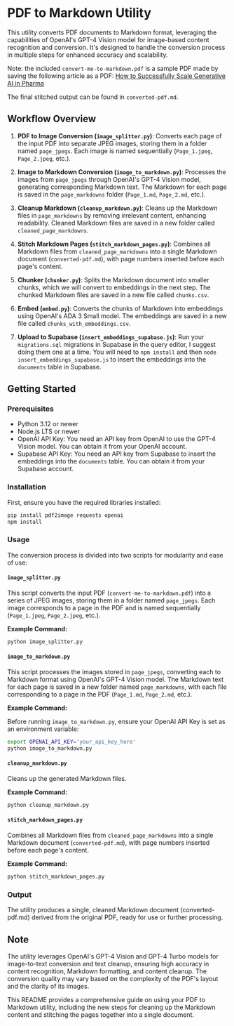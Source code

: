 # PDF to Markdown Utility

This utility converts PDF documents to Markdown format, leveraging the capabilities of OpenAI's GPT-4 Vision model for image-based content recognition and conversion. It's designed to handle the conversion process in multiple steps for enhanced accuracy and scalability.

Note: the included `convert-me-to-markdown.pdf` is a sample PDF made by saving the following article as a PDF: [How to Successfully Scale Generative AI in Pharma](https://www.bain.com/insights/how-to-successfully-scale-generative-ai-in-pharma/)

The final stitched output can be found in `converted-pdf.md`.

## Workflow Overview

1. **PDF to Image Conversion (`image_splitter.py`)**: Converts each page of the input PDF into separate JPEG images, storing them in a folder named `page_jpegs`. Each image is named sequentially (`Page_1.jpeg`, `Page_2.jpeg`, etc.).

2. **Image to Markdown Conversion (`image_to_markdown.py`)**: Processes the images from `page_jpegs` through OpenAI's GPT-4 Vision model, generating corresponding Markdown text. The Markdown for each page is saved in the `page_markdowns` folder (`Page_1.md`, `Page_2.md`, etc.).

3. **Cleanup Markdown (`cleanup_markdown.py`)**: Cleans up the Markdown files in `page_markdowns` by removing irrelevant content, enhancing readability. Cleaned Markdown files are saved in a new folder called `cleaned_page_markdowns`.

4. **Stitch Markdown Pages (`stitch_markdown_pages.py`)**: Combines all Markdown files from `cleaned_page_markdowns` into a single Markdown document (`converted-pdf.md`), with page numbers inserted before each page's content.

5. **Chunker (`chunker.py`)**: Splits the Markdown document into smaller chunks, which we will convert to embeddings in the next step. The chunked Markdown files are saved in a new file called `chunks.csv`.

6. **Embed (`embed.py`)**: Converts the chunks of Markdown into embeddings using OpenAI's ADA 3 Small model. The embeddings are saved in a new file called `chunks_with_embeddings.csv`.

7. **Upload to Supabase (`insert_embeddings_supabase.js`)**: Run your `migrations.sql` migrations in Supabase in the query editor, I suggest doing them one at a time. You will need to `npm install` and then `node insert_embeddings_supabase.js` to insert the embeddings into the `documents` table in Supabase.

## Getting Started

### Prerequisites

- Python 3.12 or newer
- Node.js LTS or newer
- OpenAI API Key: You need an API key from OpenAI to use the GPT-4 Vision model. You can obtain it from your OpenAI account.
- Supabase API Key: You need an API key from Supabase to insert the embeddings into the `documents` table. You can obtain it from your Supabase account.

### Installation

First, ensure you have the required libraries installed:

```bash
pip install pdf2image requests openai
npm install
```

### Usage

The conversion process is divided into two scripts for modularity and ease of use:

#### `image_splitter.py`

This script converts the input PDF (`convert-me-to-markdown.pdf`) into a series of JPEG images, storing them in a folder named `page_jpegs`. Each image corresponds to a page in the PDF and is named sequentially (`Page_1.jpeg`, `Page_2.jpeg`, etc.).

**Example Command:**

```bash
python image_splitter.py
```

#### `image_to_markdown.py`

This script processes the images stored in `page_jpegs`, converting each to Markdown format using OpenAI's GPT-4 Vision model. The Markdown text for each page is saved in a new folder named `page_markdowns`, with each file corresponding to a page in the PDF (`Page_1.md`, `Page_2.md`, etc.).

**Example Command:**

Before running `image_to_markdown.py`, ensure your OpenAI API Key is set as an environment variable:

```bash
export OPENAI_API_KEY='your_api_key_here'
python image_to_markdown.py
```

#### `cleanup_markdown.py`

Cleans up the generated Markdown files.

**Example Command:**

```bash
python cleanup_markdown.py
```

#### `stitch_markdown_pages.py`

Combines all Markdown files from `cleaned_page_markdowns` into a single Markdown document (`converted-pdf.md`), with page numbers inserted before each page's content.

**Example Command:**

```bash
python stitch_markdown_pages.py
```

### Output

The utility produces a single, cleaned Markdown document (converted-pdf.md) derived from the original PDF, ready for use or further processing.

## Note

The utility leverages OpenAI's GPT-4 Vision and GPT-4 Turbo models for image-to-text conversion and text cleanup, ensuring high accuracy in content recognition, Markdown formatting, and content cleanup. The conversion quality may vary based on the complexity of the PDF's layout and the clarity of its images.

This README provides a comprehensive guide on using your PDF to Markdown utility, including the new steps for cleaning up the Markdown content and stitching the pages together into a single document.